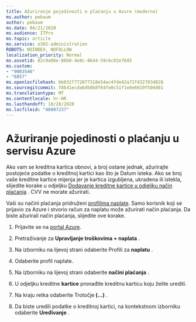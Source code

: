 ```yaml
---
title: Ažuriranje pojedinosti o plaćanju u Azure (moderno)
ms.author: pebaum
author: pebaum
ms.date: 04/21/2020
ms.audience: ITPro
ms.topic: article
ms.service: o365-administration
ROBOTS: NOINDEX, NOFOLLOW
localization_priority: Normal
ms.assetid: 82c0a06e-86b0-4e8c-8644-59cbc02e7645
ms.custom:
- "9003546"
- "6857"
ms.openlocfilehash: bb032f772077318e54ac4fde42a72f432703d828
ms.sourcegitcommit: f8b41ecda6db0b8f64fe0c51f1e8e6619f504d61
ms.translationtype: MT
ms.contentlocale: hr-HR
ms.lasthandoff: 10/28/2020
ms.locfileid: "48807237"
---
```

# <a name="update-payment-details-in-azure"></a>Ažuriranje pojedinosti o plaćanju u servisu Azure

Ako vam se kreditna kartica obnovi, a broj ostane jednak, ažurirajte postojeće podatke o kreditnoj kartici kao što je Datum isteka. Ako se broj vaše kreditne kartice mijenja jer je kartica izgubljena, ukradena ili istekla, slijedite korake u odjeljku [Dodavanje kreditne kartice u odjeljku način plaćanja](https://docs.microsoft.com/azure/cost-management-billing/manage/change-credit-card?WT.mc_id=Portal-Microsoft_Azure_Support#addcard) . CVV ne morate ažurirati.

Vaši su načini plaćanja pridruženi [profilima naplate](https://docs.microsoft.com/azure/billing/billing-how-to-change-credit-card?WT.mc_id=Portal-Microsoft_Azure_Support#change-payment-method-for-a-billing-profile). Samo korisnik koji se prijavio za Azure i stvorio račun za naplatu može ažurirati način plaćanja. Da biste ažurirali način plaćanja, slijedite ove korake.

1. Prijavite se na [portal Azure](https://portal.azure.com/).

2. Pretraživanje za **Upravljanje troškovima + naplata** .

3. Na izborniku na lijevoj strani odaberite Profili za **naplatu** .

4. Odaberite profil naplate.

5. Na izborniku na lijevoj strani odaberite **načini plaćanja** .

6. U odjeljku kreditne **kartice** pronađite kreditnu karticu koju želite urediti.
7. Na kraju retka odaberite Trotočje **(...)** .

8. Da biste uredili podatke o kreditnoj kartici, na kontekstnom izborniku odaberite  **Uređivanje**  .
